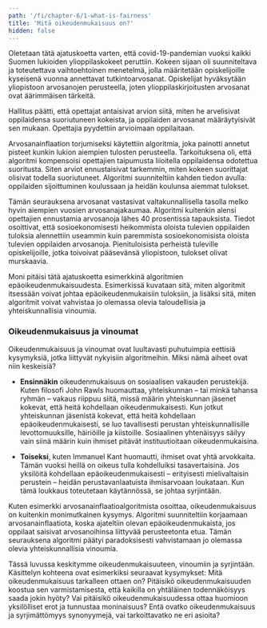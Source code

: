 ```yaml
---
path: '/fi/chapter-6/1-what-is-fairness'
title: 'Mitä oikeudenmukaisuus on?'
hidden: false
---
```


<hero-icon heroIcon='chap6'/>


<text-box icon="exerIcon">

<styled-text>

Oletetaan tätä ajatuskoetta varten, että covid-19-pandemian vuoksi kaikki Suomen lukioiden ylioppilaskokeet peruttiin. Kokeen sijaan oli suunniteltava ja toteutettava vaihtoehtoinen menetelmä, jolla määritetään opiskelijoille kyseisenä vuonna annettavat tutkintoarvosanat. Opiskelijat hyväksytään yliopistoon arvosanojen perusteella, joten ylioppilaskirjoitusten arvosanat ovat äärimmäisen tärkeitä.

Hallitus päätti, että opettajat antaisivat arvion siitä, miten he arvelisivat oppilaidensa suoriutuneen kokeista, ja oppilaiden arvosanat määräytyisivät sen mukaan. Opettajia pyydettiin arvioimaan oppilaitaan.

Arvosanainflaation torjumiseksi käytettiin algoritmia, joka painotti annetut pisteet kunkin lukion aiempien tulosten perusteella. Tarkoituksena oli, että algoritmi kompensoisi opettajien taipumusta liioitella oppilaidensa odotettua suoritusta. Siten arviot ennustaisivat tarkemmin, miten kokeen suorittajat olisivat todella suoriutuneet. Algoritmi suunniteltiin kahden tiedon avulla: oppilaiden sijoittuminen koulussaan ja heidän koulunsa aiemmat tulokset.

Tämän seurauksena arvosanat vastasivat valtakunnallisella tasolla melko hyvin aiempien vuosien arvosanajakaumaa. Algoritmi kuitenkin alensi opettajien ennustamia arvosanoja lähes 40 prosentissa tapauksista. Tiedot osoittivat, että sosioekonomisesti heikommista oloista tulevien oppilaiden tuloksia alennettiin useammin kuin paremmista sosioekonomisista oloista tulevien oppilaiden arvosanoja. Pienituloisista perheistä tuleville opiskelijoille, jotka toivoivat pääsevänsä yliopistoon, tulokset olivat murskaavia.

</styled-text>

</text-box>

<styled-text>

Moni pitäisi tätä ajatuskoetta esimerkkinä algoritmien epäoikeudenmukaisuudesta. Esimerkissä kuvataan sitä, miten algoritmit itsessään voivat johtaa epäoikeudenmukaisiin tuloksiin, ja lisäksi sitä, miten algoritmit voivat vahvistaa jo olemassa olevia taloudellisia ja yhteiskunnallisia vinoumia.

### Oikeudenmukaisuus ja vinoumat

Oikeudenmukaisuus ja vinoumat ovat luultavasti puhutuimpia eettisiä kysymyksiä, jotka liittyvät nykyisiin algoritmeihin. Miksi nämä aiheet ovat niin keskeisiä?

* **Ensinnäkin** oikeudenmukaisuus on sosiaalisen vakauden perustekijä. Kuten filosofi John Rawls huomauttaa, yhteiskunnan – tai minkä tahansa ryhmän – vakaus riippuu siitä, missä määrin yhteiskunnan jäsenet kokevat, että heitä kohdellaan oikeudenmukaisesti. Kun jotkut yhteiskunnan jäsenistä kokevat, että heitä kohdellaan epäoikeudenmukaisesti, se luo tavallisesti perustan yhteiskunnallisille levottomuuksille, häiriöille ja kiistoille. Sosiaalinen yhtenäisyys säilyy vain siinä määrin kuin ihmiset pitävät instituutioitaan oikeudenmukaisina.

* **Toiseksi**, kuten Immanuel Kant huomautti, ihmiset ovat yhtä arvokkaita. Tämän vuoksi heillä on oikeus tulla kohdelluiksi tasavertaisina. Jos yksilöitä kohdellaan epäoikeudenmukaisesti – erityisesti mielivaltaisin perustein – heidän perustavanlaatuista ihmisarvoaan loukataan. Kun tämä loukkaus toteutetaan käytännössä, se johtaa syrjintään.

Kuten esimerkki arvosanainflaatioalgoritmista osoittaa, oikeudenmukaisuus on kuitenkin monimutkainen kysymys. Algoritmi suunniteltiin korjaamaan arvosanainflaatiota, koska ajateltiin olevan epäoikeudenmukaista, jos oppilaat saisivat arvosanoihinsa liittyvää perusteetonta etua. Tämän seurauksena algoritmi päätyi paradoksisesti vahvistamaan jo olemassa olevia yhteiskunnallisia vinoumia.

Tässä luvussa keskitymme oikeudenmukaisuuteen, vinoumiin ja syrjintään. Käsittelyn kohteena ovat esimerkiksi seuraavat kysymykset: Mitä oikeudenmukaisuus tarkalleen ottaen on? Pitäisikö oikeudenmukaisuuden koostua sen varmistamisesta, että kaikilla on yhtäläinen todennäköisyys saada jokin hyöty? Vai pitäisikö oikeudenmukaisuudessa ottaa huomioon yksilölliset erot ja tunnustaa moninaisuus? Entä ovatko oikeudenmukaisuus ja syrjimättömyys synonyymejä, vai tarkoittavatko ne eri asioita?

</styled-text>

